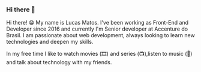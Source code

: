 ### Hi there 👋

<!--
**lucasmatosm/lucasmatosm** is a ✨ _special_ ✨ repository because its `README.md` (this file) appears on your GitHub profile.

Here are some ideas to get you started:

- 🔭 I’m currently working on ...
- 🌱 I’m currently learning ...
- 👯 I’m looking to collaborate on ...
- 🤔 I’m looking for help with ...
- 💬 Ask me about ...
- 📫 How to reach me: ...
- 😄 Pronouns: ...
- ⚡ Fun fact: ...
-->


Hi there! 😁
My name is Lucas Matos. I've been working as Front-End and Developer since 2016 and currently I'm Senior developer at Accenture do Brasil. I am passionate about web development, always looking to learn new technologies and deepen my skills.

In my free time I like  to watch movies (🎞️) and series (📺),listen to music (🎵) and talk about technology with my friends.
